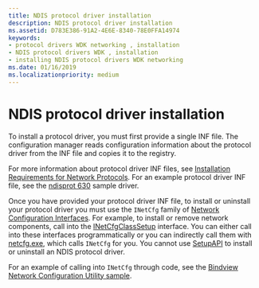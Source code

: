 ```yaml
---
title: NDIS protocol driver installation
description: NDIS protocol driver installation
ms.assetid: D783E386-91A2-4E6E-8340-78E0FFA14974
keywords:
- protocol drivers WDK networking , installation
- NDIS protocol drivers WDK , installation
- installing NDIS protocol drivers WDK networking
ms.date: 01/16/2019
ms.localizationpriority: medium
---
```


# NDIS protocol driver installation

To install a protocol driver, you must first provide a single INF file. The configuration manager reads configuration information about the protocol driver from the INF file and copies it to the registry. 

For more information about protocol driver INF files, see [Installation Requirements for Network Protocols](installation-requirements-for-network-protocols.md). For an example protocol driver INF file, see the [ndisprot 630](https://github.com/Microsoft/Windows-driver-samples/tree/master/network/ndis/ndisprot/6x/sys/630) sample driver.

Once you have provided your protocol driver INF file, to install or uninstall your protocol driver you must use the `INetCfg` family of [Network Configuration Interfaces](https://docs.microsoft.com/previous-versions/windows/hardware/network/ff559080(v%3dvs.85)). For example, to install or remove network components, call into the [INetCfgClassSetup](https://docs.microsoft.com/previous-versions/windows/hardware/network/ff547709%28v%3dvs.85%29) interface. You can either call into these interfaces programmatically or you can indirectly call them with [netcfg.exe](https://docs.microsoft.com/windows-server/administration/windows-commands/netcfg), which calls `INetCfg` for you. You cannot use [SetupAPI](../install/setupapi.md) to install or uninstall an NDIS protocol driver.

For an example of calling into `INetCfg` through code, see the [Bindview Network Configuration Utility sample](https://github.com/Microsoft/Windows-driver-samples/tree/master/network/config/bindview).